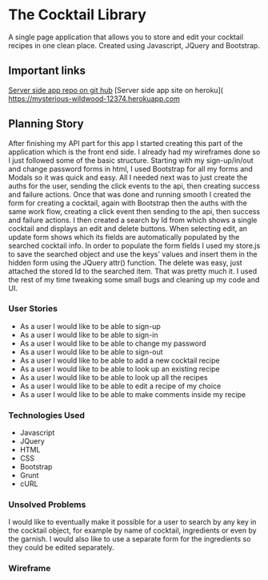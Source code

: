 # The Cocktail Library

A single page application that allows you to store and edit your cocktail recipes in one clean
place. Created using Javascript, JQuery and Bootstrap.

## Important links
[Server side app repo on git hub](https://github.com/tslilpress/cocktail-library-server)
[Server side app site on heroku]( https://mysterious-wildwood-12374.herokuapp.com

## Planning Story
After finishing my API part for this app I started creating this part of the application which is the
front end side. I already had my wireframes done so I just followed some of the basic structure.
Starting with my sign-up/in/out and change password forms in html, I used Bootstrap for all my forms and Modals so it was quick and easy. All I needed next was to just create the auths for the user, sending the click events to the api, then creating success and failure actions.
Once that was done and running smooth I created the form for creating a cocktail, again with Bootstrap then the auths with the same work flow, creating a click event then sending to the api, then success and failure
actions. I then created a search by Id from which shows a single cocktail and displays an edit and delete buttons. When selecting edit, an update form shows which its fields are automatically populated by the searched cocktail info. In order to populate the form fields I used my store.js to save the searched object and use the keys' values and insert them in the hidden form using the JQuery attr() function. The delete was easy, just attached the stored Id to the searched item. That was pretty much it. I used the rest
of my time tweaking some small bugs and cleaning up my code and UI.

### User Stories
- As a user I would like to be able to sign-up
- As a user I would like to be able to sign-in
- As a user I would like to be able to change my password
- As a user I would like to be able to sign-out
- As a user I would like to be able to add a new cocktail recipe
- As a user I would like to be able to look up an existing recipe
- As a user I would like to be able to look up all the recipes
- As a user I would like to be able to edit a recipe of my choice
- As a user I would like to be able to make comments inside my recipe

### Technologies Used
- Javascript
- JQuery
- HTML
- CSS
- Bootstrap
- Grunt
- cURL

### Unsolved Problems
I would like to eventually make it possible for a user to search by any key in the cocktail object, for example by name of cocktail, ingredients or even by the garnish. I would also like to use a separate form
for the ingredients so they could be edited separately.

### Wireframe 

